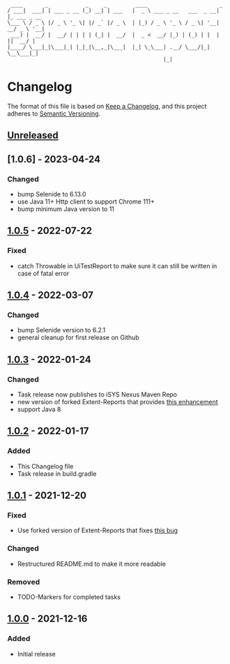      ____       _            _     _         ____                       _            
    / ___|  ___| | ___ _ __ (_) __| | ___   |  _ \ ___ _ __   ___  _ __| |_ ___ _ __ 
    \___ \ / _ \ |/ _ \ '_ \| |/ _` |/ _ \  | |_) / _ \ '_ \ / _ \| '__| __/ _ \ '__|
     ___) |  __/ |  __/ | | | | (_| |  __/  |  _ <  __/ |_) | (_) | |  | ||  __/ |   
    |____/ \___|_|\___|_| |_|_|\__,_|\___|  |_| \_\___| .__/ \___/|_|   \__\___|_|   
                                                      |_|                            
# Changelog

The format of this file is based on [Keep a Changelog](https://keepachangelog.com/en/1.0.0/), and this project adheres to [Semantic Versioning](https://semver.org/spec/v2.0.0.html).


## [Unreleased]


## [1.0.6] - 2023-04-24

### Changed
- bump Selenide to 6.13.0
- use Java 11+ Http client to support Chrome 111+
- bump minimum Java version to 11


## [1.0.5] - 2022-07-22

###  Fixed
- catch Throwable in UiTestReport to make sure it can still be written in case of fatal error


## [1.0.4] - 2022-03-07

### Changed
- bump Selenide version to 6.2.1
- general cleanup for first release on Github


## [1.0.3] - 2022-01-24

### Changed
- Task release now publishes to iSYS Nexus Maven Repo
- new version of forked Extent-Reports that provides [this enhancement](https://github.com/extent-framework/extentreports-java/issues/329)
- support Java 8


## [1.0.2] - 2022-01-17

### Added
- This Changelog file
- Task release in build.gradle


## [1.0.1] - 2021-12-20

### Fixed
- Use forked version of Extent-Reports that fixes [this bug](https://github.com/extent-framework/extentreports-java/issues/333)

### Changed
- Restructured README.md to make it more readable

### Removed
- TODO-Markers for completed tasks


## [1.0.0] - 2021-12-16

### Added
- Initial release


[unreleased]: https://gitlab.isys.de/ulrichmayring/selenide-reporter/-/compare/1.0.5...main?from_project_id=143
[1.0.5]: https://gitlab.isys.de/ulrichmayring/selenide-reporter/-/compare/1.0.4...1.0.5?from_project_id=143
[1.0.4]: https://gitlab.isys.de/ulrichmayring/selenide-reporter/-/compare/1.0.3...1.0.4?from_project_id=143
[1.0.3]: https://gitlab.isys.de/ulrichmayring/selenide-reporter/-/compare/1.0.2...1.0.3?from_project_id=143
[1.0.2]: https://gitlab.isys.de/ulrichmayring/selenide-reporter/-/compare/1.0.1...1.0.2?from_project_id=143
[1.0.1]: https://gitlab.isys.de/ulrichmayring/selenide-reporter/-/compare/1.0.0...1.0.1?from_project_id=143
[1.0.0]: https://gitlab.isys.de/ulrichmayring/selenide-reporter/-/tags/1.0.0
